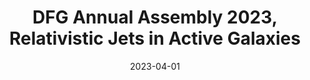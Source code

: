 ---
title: "DFG Annual Assembly 2023, Relativistic Jets in Active Galaxies"
collection: talks
type: "Talk"
permalink: /talks/2023-04-01-talk-7
venue: "Schlosshotel Steinburg"
date: 2023-04-01
location: "Würzburg, Germany"
latitude: 49.7780356
longitude: 9.9434769
talk_slug: 'talk_7'
---